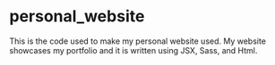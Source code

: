 # personal_website

This is the code used to make my personal website used. My website showcases my portfolio and it is written using JSX, Sass, and Html.
